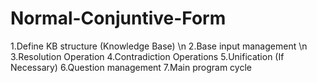# Normal-Conjuntive-Form

1.Define KB structure (Knowledge Base) \n
2.Base input management \n
3.Resolution Operation
4.Contradiction Operations
5.Unification (If Necessary)
6.Question management
7.Main program cycle

